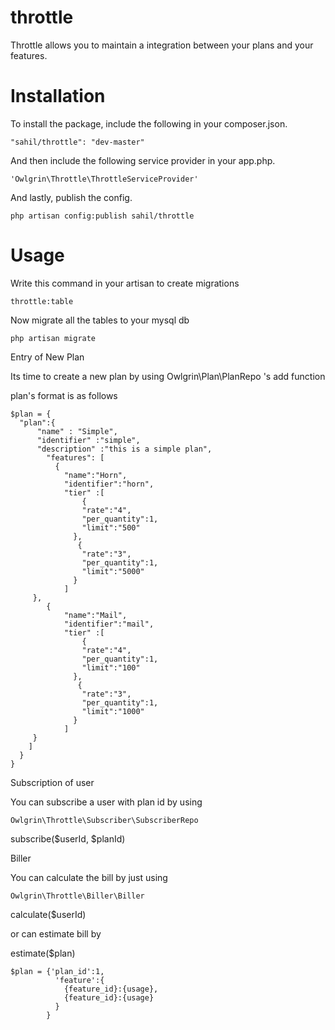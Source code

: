 throttle
========
Throttle allows you to maintain  a integration between your plans and your features.

Installation
============
To install the package, include the following in your composer.json.
```
"sahil/throttle": "dev-master"
```

And then include the following service provider in your app.php.

```
'Owlgrin\Throttle\ThrottleServiceProvider'
```


And lastly, publish the config.
```
php artisan config:publish sahil/throttle
```

Usage
=====

Write this command in your artisan to create migrations

```
throttle:table
```

Now migrate all the tables to your mysql db

```
php artisan migrate
```

Entry of New Plan

Its time to create a new plan by using Owlgrin\Plan\PlanRepo 's add function

plan's format is as follows
````
$plan = {
  "plan":{
      "name" : "Simple",
      "identifier" :"simple",
      "description" :"this is a simple plan",
    	"features": [
          {
            "name":"Horn",
            "identifier":"horn",
            "tier" :[
                {
                "rate":"4",
                "per_quantity":1,
                "limit":"500"
              },
               {
                "rate":"3",
                "per_quantity":1,
                "limit":"5000"
              }
            ]
   	 },
        {
            "name":"Mail",
            "identifier":"mail",
            "tier" :[
                {
                "rate":"4",
                "per_quantity":1,
                "limit":"100"
              },
               {
                "rate":"3",
                "per_quantity":1,
                "limit":"1000"
              }
            ]
   	 }
    ]
  }
}
````

Subscription of user

You can subscribe a user with plan id by using
```
Owlgrin\Throttle\Subscriber\SubscriberRepo
```

subscribe($userId, $planId)

Biller

You can calculate the bill by just using

```
Owlgrin\Throttle\Biller\Biller
```

calculate($userId)

or can estimate bill by

estimate($plan)

````
$plan = {'plan_id':1,
          'feature':{
            {feature_id}:{usage},
            {feature_id}:{usage}
          }
        }
        
````
